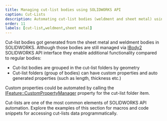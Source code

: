 ```yaml
---
title: Managing cut-list bodies using SOLIDWORKS API
caption: Cut-Lists
description: Automating cut-list bodies (weldment and sheet metal) using SOLIDWORKS API
order: 11
labels: [cut-list,weldment,sheet metal]
---
```

Cut-list bodies got generated from the sheet metal and weldment bodies in SOLIDWORKS. Although those bodies are still managed via [IBody2](http://help.solidworks.com/2019/english/api/sldworksapi/solidworks.interop.sldworks~solidworks.interop.sldworks.ibody2.html) SOLIDWORKS API interface they enable additional functionality compared to regular bodies:

* Cut-list bodies are grouped in the cut-list folders by geometry
* Cut-list folders (group of bodies) can have custom properties and auto generated properties (such as length, thickness etc.)

Custom properties could be automated by calling the [IFeature::CustomPropertyManager](http://help.solidworks.com/2019/english/api/sldworksapi/SolidWorks.Interop.sldworks~SolidWorks.Interop.sldworks.IFeature~CustomPropertyManager.html) property for the cut-list folder item.

Cut-lists are one of the most common elements of SOLIDWORKS API automation. Explore the examples of this section for macros and code snippets for accessing cut-lists data programmatically.
